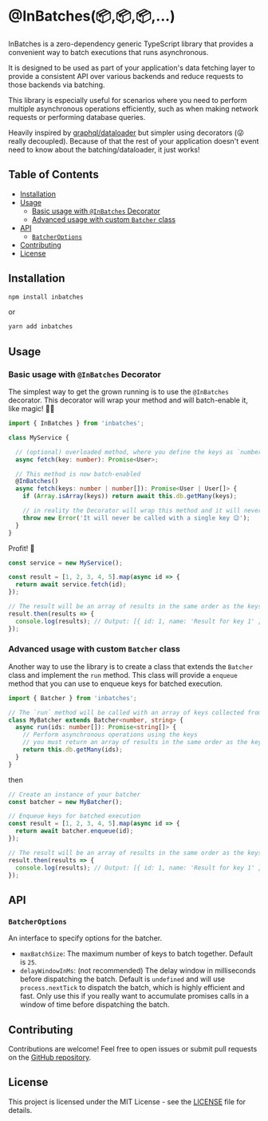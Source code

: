 # @InBatches(📦,📦,📦,...)

InBatches is a zero-dependency generic TypeScript library that provides a convenient way to batch executions that runs
asynchronous.

It is designed to be used as part of your application's data fetching layer to provide a consistent API over various
backends and reduce requests to those backends via batching.

This library is especially useful for scenarios where you need to perform multiple asynchronous operations efficiently,
such as when making network requests or performing database queries.

Heavily inspired by [graphql/dataloader](https://github.com/graphql/dataloader) but simpler using decorators (😜 really
decoupled). Because of that the
rest of your application doesn't event need to know about the batching/dataloader, it just works!

## Table of Contents

- [Installation](#installation)
- [Usage](#usage)
    - [Basic usage with `@InBatches` Decorator](#basic-usage-with-inbatches-decorator)
    - [Advanced usage with custom `Batcher` class](#advanced-usage-with-custom-batcher-class)
- [API](#api)
    - [`BatcherOptions`](#batcheroptions)
- [Contributing](#contributing)
- [License](#license)

## Installation

```bash
npm install inbatches
```

or

```bash
yarn add inbatches
```

## Usage

### Basic usage with `@InBatches` Decorator

The simplest way to get the grown running is to use the `@InBatches` decorator. This decorator will wrap your method
and will batch-enable it, like magic! 🧙‍♂️

```typescript
import { InBatches } from 'inbatches';

class MyService {

  // (optional) overloaded method, where you define the keys as `number` and the return type as `User` for typings
  async fetch(key: number): Promise<User>;

  // This method is now batch-enabled
  @InBatches()
  async fetch(keys: number | number[]): Promise<User | User[]> {
    if (Array.isArray(keys)) return await this.db.getMany(keys);

    // in reality the Decorator will wrap this method and it will never be called with a single key :)
    throw new Error('It will never be called with a single key 😉');
  }
}
```

Profit! 🤑

```typescript
const service = new MyService();

const result = [1, 2, 3, 4, 5].map(async id => {
  return await service.fetch(id);
});

// The result will be an array of results in the same order as the keys
result.then(results => {
  console.log(results); // Output: [{ id: 1, name: 'Result for key 1' }, ...]
});
```

### Advanced usage with custom `Batcher` class

Another way to use the library is to create a class that extends the `Batcher` class and implement the `run` method.
This class will provide a `enqueue` method that you can use to enqueue keys for batched execution.

```typescript
import { Batcher } from 'inbatches';

// The `run` method will be called with an array of keys collected from the `enqueue` method
class MyBatcher extends Batcher<number, string> {
  async run(ids: number[]): Promise<string[]> {
    // Perform asynchronous operations using the keys
    // you must return an array of results in the same order as the keys
    return this.db.getMany(ids);
  }
}
```

then

```typescript
// Create an instance of your batcher
const batcher = new MyBatcher();

// Enqueue keys for batched execution
const result = [1, 2, 3, 4, 5].map(async id => {
  return await batcher.enqueue(id);
});

// The result will be an array of results in the same order as the keys
result.then(results => {
  console.log(results); // Output: [{ id: 1, name: 'Result for key 1' }, ...]
});
```

## API

### `BatcherOptions`

An interface to specify options for the batcher.

- `maxBatchSize`: The maximum number of keys to batch together. Default is `25`.
- `delayWindowInMs`: (not recommended) The delay window in milliseconds before dispatching the batch. Default
  is `undefined` and will use `process.nextTick` to dispatch the batch, which is highly efficient and fast. Only use
  this if you really want to accumulate promises calls in a window of time before dispatching the batch.

## Contributing

Contributions are welcome! Feel free to open issues or submit pull requests on
the [GitHub repository](https://github.com/onhate/inbatches).

## License

This project is licensed under the MIT License - see the [LICENSE](LICENSE) file for details.